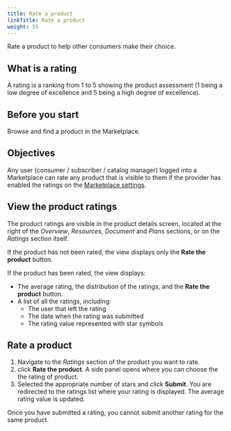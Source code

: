 ```yaml
---
title: Rate a product
linkTitle: Rate a product
weight: 55
---
```


Rate a product to help other consumers make their choice.

## What is a rating

A rating is a ranking from 1 to 5 showing the product assessment (1 being a low degree of excellence and 5 being a high degree of excellence).

## Before you start

Browse and find a product in the Marketplace.

## Objectives

Any user (consumer / subscriber / catalog manager) logged into a Marketplace can rate any product that is visible to them if the provider has enabled the ratings on the [Marketplace settings](/docs/manage_marketplace/customize_marketplace/marketplace_ratings_reviews).

## View the product ratings

The product ratings are visible in the product details screen, located at the right of the *Overview*, *Resources*, *Document* and *Plans* sections, or on the *Ratings* section itself.

If the product has not been rated, the view displays only the **Rate the product** button.

If the product has been rated, the view displays:

* The average rating, the distribution of the ratings, and the **Rate the product** button.
* A list of all the ratings, including:
    * The user that left the rating
    * The date when the rating was submitted
    * The rating value represented with star symbols

## Rate a product

1. Navigate to the *Ratings* section of the product you want to rate.
2. click **Rate the product**. A side panel opens where you can choose the the rating of product.
3. Selected the appropriate number of stars and click **Submit**. You are redirected to the ratings list where your rating is displayed. The average rating value is updated.

Once you have submitted a rating, you cannot submit another rating for the same product.
